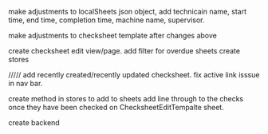
make adjustments to localSheets json object, add technicain name,
start time, end time, completion time, machine name, supervisor.

make adjustments to checksheet template after changes above

create checksheet edit view/page.
add filter for overdue sheets
create stores

/////
add recently created/recently updated checksheet.
fix active link isssue in nav bar.

create method in stores to add to sheets
add line through to the checks once they have been checked on ChecksheetEditTempalte sheet.

create backend

   